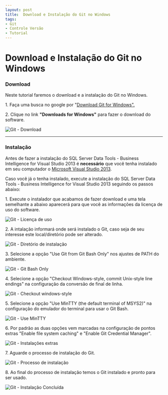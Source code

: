 ```yaml
---
layout: post
title:  Download e Instalação do Git no Windows
tags:
- Git
- Controle Versão
- Tutorial
---
```


<h1 id="heading1">Download e Instalação do Git no Windows</h1>

<h3 id="heading3">Download</h3>

<p>Neste tutorial faremos o download e a instalação do Git no Windows.</p>

<p>1. Faça uma busca no google por "<a href="https://git-scm.com/downloads">Download Git for Windows".</a></p>

<p>2. Clique no link <strong>"Downloads for Windows"</strong> para fazer o download do software. </p>

<p><img src="https://raw.githubusercontent.com/mateusblopes/mateusblopes.github.io/master/_posts/img/GitInstalacao1.png" alt="Git - Download" /></p>

<hr/>

<h3 id="heading3">Instalação</h3>

<p>Antes de fazer a instalação do SQL Server Data Tools - Business Intelligence for Visual Studio 2013 é <strong>necessário</strong> que você tenha instalado em seu computador o <a href="https://www.visualstudio.com/pt-br/downloads/">Microsoft Visual Studio 2013</a>.</p>
<p>Caso você já o tenha instalado, execute a instalação do SQL Server Data Tools - Business Intelligence for Visual Studio 2013 seguindo os passos abaixo:</p>

<p>1. Execute o instalador que acabamos de fazer download e uma tela semelhante a abaixo aparecerá para que você as informações da licença de uso do software.</p>

<p><img src="https://raw.githubusercontent.com/mateusblopes/mateusblopes.github.io/master/_posts/img/GitInstalacao2.png" alt="Git - Licença de uso" /></p>

<p>2. A intalação informará onde será instalado o Git, caso seja de seu interesse este local/diretório pode ser alterado.</p>

<p><img src="https://raw.githubusercontent.com/mateusblopes/mateusblopes.github.io/master/_posts/img/GitInstalacao3.png" alt="Git - Diretório de instalação" /></p>

<p>3. Selecione a opção "Use Git from Git Bash Only" nos ajustes de PATH do ambiente.</p>

<p><img src="https://raw.githubusercontent.com/mateusblopes/mateusblopes.github.io/master/_posts/img/GitInstalacao4.png" alt="Git - Git Bash Only" /></p>

<p>4. Selecione a opção "Checkout Windows-style, commit Unix-style line endings" na configuração da conversão de final de linha.</p>

<p><img src="https://raw.githubusercontent.com/mateusblopes/mateusblopes.github.io/master/_posts/img/GitInstalacao5.png" alt="Git - Checkout windows-style" /></p>

<p>5. Selecione a opção "Use MinTTY (the default terminal of MSYS2)" na configuração do emulador do terminal para usar o Git Bash.</p>

<p><img src="https://raw.githubusercontent.com/mateusblopes/mateusblopes.github.io/master/_posts/img/GitInstalacao6.png" alt="Git - Use MinTTY" /></p>

<p>6. Por padrão as duas opções vem marcadas na configuração de pontos extras "Enable file system caching" e "Enable Git Credential Manager".</p>

<p><img src="https://raw.githubusercontent.com/mateusblopes/mateusblopes.github.io/master/_posts/img/GitInstalacao7.png" alt="Git - Instalações extras" /></p>

<p>7. Aguarde o processo de instalação do Git.</p>

<p><img src="https://raw.githubusercontent.com/mateusblopes/mateusblopes.github.io/master/_posts/img/GitInstalacao8.png" alt="Git - Processo de instalação" /></p>

<p>8. Ao final do processo de instalação temos o Git instalado e pronto para ser usado.</p>

<p><img src="https://raw.githubusercontent.com/mateusblopes/mateusblopes.github.io/master/_posts/img/GitInstalacao9.png" alt="Git - Instalação Concluída" /></p>